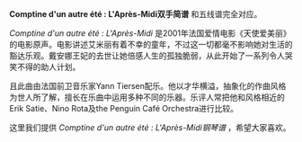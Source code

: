 

**Comptine d'un autre été : L'Après-Midi双手简谱** 和五线谱完全对应。

_Comptine d'un autre été : L'Après-Midi_
是2001年法国爱情电影《天使爱美丽》的电影原声。电影讲述艾米丽有着不幸的童年，不过这一切都毫不影响她对生活的豁达乐观。戴安娜王妃的去世让她倍感人生的孤独脆弱，从此开始了一系列令人哭笑不得的助人计划。

且此曲由法国前卫音乐家Yann
Tiersen配乐。他以才华横溢，抽象化的作曲风格为世人所了解，擅长在乐曲中运用多种不同的乐器。乐评人常把他和风格相近的Erik Satie、Nino
Rota及the Penguin Café Orchestra进行比较。

这里我们提供 _Comptine d'un autre été : L'Après-Midi钢琴谱_ ，希望大家喜欢。

